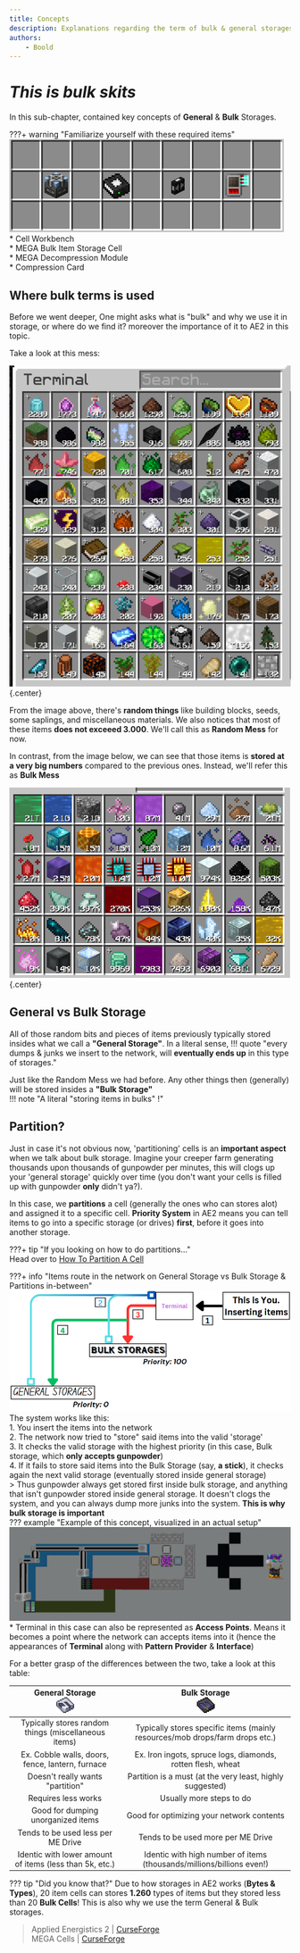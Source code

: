 ```yaml
---
title: Concepts
description: Explanations regarding the term of bulk & general storages
authors: 
    - Boold
---
```


# *This is bulk skits*

In this sub-chapter, contained key concepts of **General** & **Bulk** Storages.

???+ warning "Familiarize yourself with these required items"
    ![](img-bulk/booldBulkRequirements.png)  
    * Cell Workbench  
    * MEGA Bulk Item Storage Cell  
    * MEGA Decompression Module  
    * Compression Card  

## Where bulk terms is used
Before we went deeper, One might asks what is "bulk" and why we use it in storage, or where do we find it? moreover the importance of it to AE2 in this topic.  

Take a look at this mess:  

![](img-bulk/booldRandomMess.png){.center}  

From the image above, there's **random things** like building blocks, seeds, some saplings, and miscellaneous materials. We also notices that most of these items **does not exceeed 3.000**. We'll call this as **Random Mess** for now.  

In contrast, from the image below, we can see that those items is **stored at a very big numbers** compared to the previous ones. Instead, we'll refer this as **Bulk Mess**  

![](img-bulk/booldBulkMess.png){.center}  

## General vs Bulk Storage 

All of those random bits and pieces of items previously typically stored insides what we call a **"General Storage"**. In a literal sense,
!!! quote "every dumps & junks we insert to the network, will **eventually ends up** in this type of storages."  

Just like the Random Mess we had before. Any other things then (generally) will be stored insides a **"Bulk Storage"**  
!!! note "A literal "storing items in bulks" !"

## Partition?

Just in case it's not obvious now, 'partitioning' cells is an **important aspect** when we talk about bulk storage. Imagine your creeper farm generating thousands upon thousands of gunpowder per minutes, this will clogs up your 'general storage' quickly over time (you don't want your cells is filled up with gunpowder **only** didn't ya?).  

In this case, we **partitions** a cell (generally the ones who can stores alot) and assigned it to a specific cell. **Priority System** in AE2 means you can tell items to go into a specific storage (or drives) **first**, before it goes into another storage.  

???+ tip "If you looking on how to do partitions..."    
    Head over to [How To Partition A Cell](bulkhow.md/#partition)

???+ info "Items route in the network on General Storage vs Bulk Storage & Partitions in-between"
    ![](img-bulk/booldPriorityInsert.png)  
    The system works like this:   
    1. You insert the items into the network   
    2. The network now tried to "store" said items into the valid 'storage'  
    3. It checks the valid storage with the highest priority (in this case, Bulk storage, which **only accepts gunpowder**)  
    4. If it fails to store said items into the Bulk Storage (say, **a stick**), it checks again the next valid storage (eventually stored inside general storage)  
    > Thus gunpowder always get stored first inside bulk storage, and anything that isn't gunpowder stored inside general storage. It doesn't clogs the system, and you can always dump more junks into the system. **This is why bulk storage is important**  
    ??? example "Example of this concept, visualized in an actual setup"
        ![](img-bulk/booldExamplePriority.png)  
        * Terminal in this case can also be represented as **Access Points**. Means it becomes a point where the network can accepts items into it (hence the appearances of **Terminal** along with **Pattern Provider** & **Interface**)


For a better grasp of the differences between the two, take a look at this table:  

| **General Storage** <br> ![](img-bulk/itemCell.png) | **Bulk Storage** <br> ![](img-bulk/bulkCell.png) |
|:---:|:---:|
| Typically stores random things (miscellaneous items) | Typically stores specific items (mainly resources/mob drops/farm drops etc.) |
| Ex. Cobble walls, doors, fence, lantern, furnace | Ex. Iron ingots, spruce logs, diamonds, rotten flesh, wheat |
| Doesn't really wants "partition" | Partition is a must (at the very least, highly suggested) |
| Requires less works | Usually more steps to do |
| Good for dumping unorganized items | Good for optimizing your network contents |
| Tends to be used less per ME Drive | Tends to be used more per ME Drive |
| Identic with lower amount of items (less than 5k, etc.) | Identic with high number of items (thousands/millions/billions even!) |

??? tip "Did you know that?"
    Due to how storages in AE2 works (**Bytes & Types**), 20 item cells can stores **1.260** types of items but they stored less than 20 **Bulk Cells**! This is also why we use the term General & Bulk storages.  

> Applied Energistics 2 | [CurseForge](https://legacy.curseforge.com/minecraft/mc-mods/applied-energistics-2)  
> MEGA Cells | [CurseForge](https://legacy.curseforge.com/minecraft/mc-mods/mega-cells)  